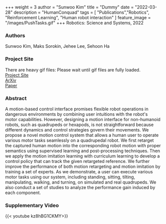 +++
weight = 3
author = "Sunwoo Kim"
title = "Dummy"
date = "2022-03-28"
description = "HumanConquad"
tags = [
    "Publications","Robotics", "Reinforcement Learning", "Human robot interaction"
]
feature_image = "/images/PushTasks.gif"
+++
Robotics: Science and Systems, 2022
<!--more-->
### Authors
Sunwoo Kim, Maks Sorokin, Jehee Lee, Sehoon Ha

### Project Site
There are heavy gif files: Please wait until gif files are fully loaded. \
[Project Site](https://sites.google.com/view/humanconquad)  
[ArXiv](https://arxiv.org/abs/2204.13336) \
[Paper](/files/HumanConQuad.pdf)


### Abstract
A motion-based control interface promises flexible robot operations in dangerous environments by combining user intuitions with the robot's motor capabilities. However, designing a motion interface for non-humanoid robots, such as quadrupeds or hexapods, is not straightforward because different dynamics and control strategies govern their movements. We propose a novel motion control system that allows a human user to operate various motor tasks seamlessly on a quadrupedal robot. We first retarget the captured human motion into the corresponding robot motion with proper semantics using supervised learning and post-processing techniques. Then we apply the motion imitation learning with curriculum learning to develop a control policy that can track the given retargeted reference. We further improve the performance of both motion retargeting and motion imitation by training a set of experts. As we demonstrate, a user can execute various motor tasks using our system, including standing, sitting, tilting, manipulating, walking, and turning, on simulated and real quadrupeds. We also conduct a set of studies to analyze the performance gain induced by each component.

### Supplementary Video

{{< youtube kz8hBG1CKMY>}}

